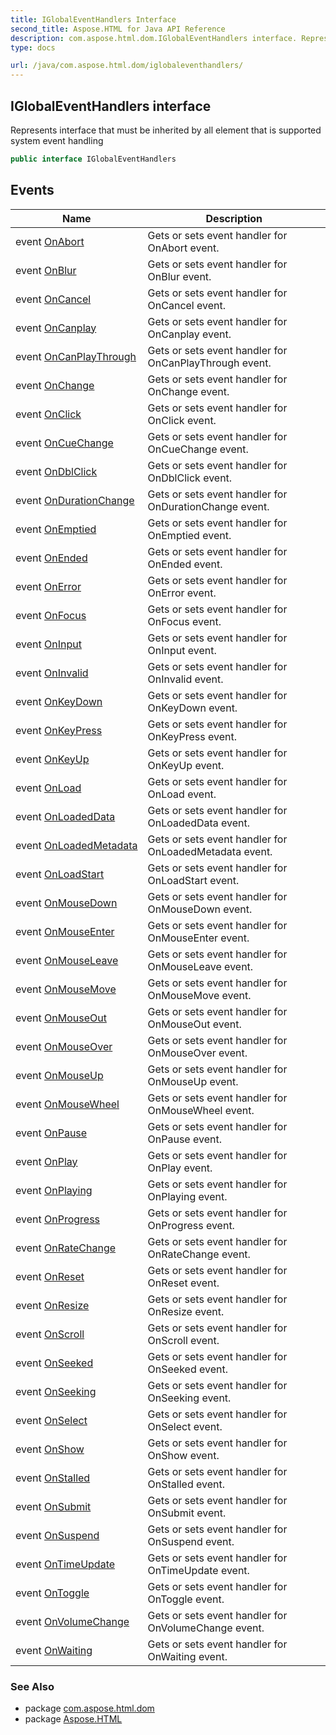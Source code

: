 ```yaml
---
title: IGlobalEventHandlers Interface
second_title: Aspose.HTML for Java API Reference
description: com.aspose.html.dom.IGlobalEventHandlers interface. Represents interface that must be inherited by all element that is supported system event handling
type: docs

url: /java/com.aspose.html.dom/iglobaleventhandlers/
---
```

## IGlobalEventHandlers interface

Represents interface that must be inherited by all element that is supported system event handling

```java
public interface IGlobalEventHandlers
```

## Events

| Name | Description |
| --- | --- |
| event [OnAbort](../../com.aspose.html.dom/iglobaleventhandlers/onabort/) | Gets or sets event handler for OnAbort event. |
| event [OnBlur](../../com.aspose.html.dom/iglobaleventhandlers/onblur/) | Gets or sets event handler for OnBlur event. |
| event [OnCancel](../../com.aspose.html.dom/iglobaleventhandlers/oncancel/) | Gets or sets event handler for OnCancel event. |
| event [OnCanplay](../../com.aspose.html.dom/iglobaleventhandlers/oncanplay/) | Gets or sets event handler for OnCanplay event. |
| event [OnCanPlayThrough](../../com.aspose.html.dom/iglobaleventhandlers/oncanplaythrough/) | Gets or sets event handler for OnCanPlayThrough event. |
| event [OnChange](../../com.aspose.html.dom/iglobaleventhandlers/onchange/) | Gets or sets event handler for OnChange event. |
| event [OnClick](../../com.aspose.html.dom/iglobaleventhandlers/onclick/) | Gets or sets event handler for OnClick event. |
| event [OnCueChange](../../com.aspose.html.dom/iglobaleventhandlers/oncuechange/) | Gets or sets event handler for OnCueChange event. |
| event [OnDblClick](../../com.aspose.html.dom/iglobaleventhandlers/ondblclick/) | Gets or sets event handler for OnDblClick event. |
| event [OnDurationChange](../../com.aspose.html.dom/iglobaleventhandlers/ondurationchange/) | Gets or sets event handler for OnDurationChange event. |
| event [OnEmptied](../../com.aspose.html.dom/iglobaleventhandlers/onemptied/) | Gets or sets event handler for OnEmptied event. |
| event [OnEnded](../../com.aspose.html.dom/iglobaleventhandlers/onended/) | Gets or sets event handler for OnEnded event. |
| event [OnError](../../com.aspose.html.dom/iglobaleventhandlers/onerror/) | Gets or sets event handler for OnError event. |
| event [OnFocus](../../com.aspose.html.dom/iglobaleventhandlers/onfocus/) | Gets or sets event handler for OnFocus event. |
| event [OnInput](../../com.aspose.html.dom/iglobaleventhandlers/oninput/) | Gets or sets event handler for OnInput event. |
| event [OnInvalid](../../com.aspose.html.dom/iglobaleventhandlers/oninvalid/) | Gets or sets event handler for OnInvalid event. |
| event [OnKeyDown](../../com.aspose.html.dom/iglobaleventhandlers/onkeydown/) | Gets or sets event handler for OnKeyDown event. |
| event [OnKeyPress](../../com.aspose.html.dom/iglobaleventhandlers/onkeypress/) | Gets or sets event handler for OnKeyPress event. |
| event [OnKeyUp](../../com.aspose.html.dom/iglobaleventhandlers/onkeyup/) | Gets or sets event handler for OnKeyUp event. |
| event [OnLoad](../../com.aspose.html.dom/iglobaleventhandlers/onload/) | Gets or sets event handler for OnLoad event. |
| event [OnLoadedData](../../com.aspose.html.dom/iglobaleventhandlers/onloadeddata/) | Gets or sets event handler for OnLoadedData event. |
| event [OnLoadedMetadata](../../com.aspose.html.dom/iglobaleventhandlers/onloadedmetadata/) | Gets or sets event handler for OnLoadedMetadata event. |
| event [OnLoadStart](../../com.aspose.html.dom/iglobaleventhandlers/onloadstart/) | Gets or sets event handler for OnLoadStart event. |
| event [OnMouseDown](../../com.aspose.html.dom/iglobaleventhandlers/onmousedown/) | Gets or sets event handler for OnMouseDown event. |
| event [OnMouseEnter](../../com.aspose.html.dom/iglobaleventhandlers/onmouseenter/) | Gets or sets event handler for OnMouseEnter event. |
| event [OnMouseLeave](../../com.aspose.html.dom/iglobaleventhandlers/onmouseleave/) | Gets or sets event handler for OnMouseLeave event. |
| event [OnMouseMove](../../com.aspose.html.dom/iglobaleventhandlers/onmousemove/) | Gets or sets event handler for OnMouseMove event. |
| event [OnMouseOut](../../com.aspose.html.dom/iglobaleventhandlers/onmouseout/) | Gets or sets event handler for OnMouseOut event. |
| event [OnMouseOver](../../com.aspose.html.dom/iglobaleventhandlers/onmouseover/) | Gets or sets event handler for OnMouseOver event. |
| event [OnMouseUp](../../com.aspose.html.dom/iglobaleventhandlers/onmouseup/) | Gets or sets event handler for OnMouseUp event. |
| event [OnMouseWheel](../../com.aspose.html.dom/iglobaleventhandlers/onmousewheel/) | Gets or sets event handler for OnMouseWheel event. |
| event [OnPause](../../com.aspose.html.dom/iglobaleventhandlers/onpause/) | Gets or sets event handler for OnPause event. |
| event [OnPlay](../../com.aspose.html.dom/iglobaleventhandlers/onplay/) | Gets or sets event handler for OnPlay event. |
| event [OnPlaying](../../com.aspose.html.dom/iglobaleventhandlers/onplaying/) | Gets or sets event handler for OnPlaying event. |
| event [OnProgress](../../com.aspose.html.dom/iglobaleventhandlers/onprogress/) | Gets or sets event handler for OnProgress event. |
| event [OnRateChange](../../com.aspose.html.dom/iglobaleventhandlers/onratechange/) | Gets or sets event handler for OnRateChange event. |
| event [OnReset](../../com.aspose.html.dom/iglobaleventhandlers/onreset/) | Gets or sets event handler for OnReset event. |
| event [OnResize](../../com.aspose.html.dom/iglobaleventhandlers/onresize/) | Gets or sets event handler for OnResize event. |
| event [OnScroll](../../com.aspose.html.dom/iglobaleventhandlers/onscroll/) | Gets or sets event handler for OnScroll event. |
| event [OnSeeked](../../com.aspose.html.dom/iglobaleventhandlers/onseeked/) | Gets or sets event handler for OnSeeked event. |
| event [OnSeeking](../../com.aspose.html.dom/iglobaleventhandlers/onseeking/) | Gets or sets event handler for OnSeeking event. |
| event [OnSelect](../../com.aspose.html.dom/iglobaleventhandlers/onselect/) | Gets or sets event handler for OnSelect event. |
| event [OnShow](../../com.aspose.html.dom/iglobaleventhandlers/onshow/) | Gets or sets event handler for OnShow event. |
| event [OnStalled](../../com.aspose.html.dom/iglobaleventhandlers/onstalled/) | Gets or sets event handler for OnStalled event. |
| event [OnSubmit](../../com.aspose.html.dom/iglobaleventhandlers/onsubmit/) | Gets or sets event handler for OnSubmit event. |
| event [OnSuspend](../../com.aspose.html.dom/iglobaleventhandlers/onsuspend/) | Gets or sets event handler for OnSuspend event. |
| event [OnTimeUpdate](../../com.aspose.html.dom/iglobaleventhandlers/ontimeupdate/) | Gets or sets event handler for OnTimeUpdate event. |
| event [OnToggle](../../com.aspose.html.dom/iglobaleventhandlers/ontoggle/) | Gets or sets event handler for OnToggle event. |
| event [OnVolumeChange](../../com.aspose.html.dom/iglobaleventhandlers/onvolumechange/) | Gets or sets event handler for OnVolumeChange event. |
| event [OnWaiting](../../com.aspose.html.dom/iglobaleventhandlers/onwaiting/) | Gets or sets event handler for OnWaiting event. |

### See Also

* package [com.aspose.html.dom](../../com.aspose.html.dom/)
* package [Aspose.HTML](../../)
